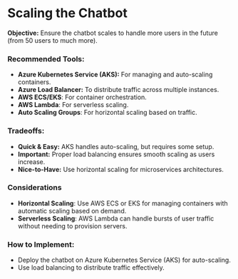 # Scaling the Chatbot

**Objective:**
Ensure the chatbot scales to handle more users in the future (from 50 users to much more).

### **Recommended Tools:**
- **Azure Kubernetes Service (AKS):** For managing and auto-scaling containers.
- **Azure Load Balancer:** To distribute traffic across multiple instances.
- **AWS ECS/EKS**: For container orchestration.
- **AWS Lambda**: For serverless scaling.
- **Auto Scaling Groups**: For horizontal scaling based on traffic.

### **Tradeoffs:**
- **Quick & Easy:** AKS handles auto-scaling, but requires some setup.
- **Important:** Proper load balancing ensures smooth scaling as users increase.
- **Nice-to-Have:** Use horizontal scaling for microservices architectures.

### Considerations
- **Horizontal Scaling**: Use AWS ECS or EKS for managing containers with automatic scaling based on demand.
- **Serverless Scaling**: AWS Lambda can handle bursts of user traffic without needing to provision servers.

### **How to Implement:**
- Deploy the chatbot on Azure Kubernetes Service (AKS) for auto-scaling.
- Use load balancing to distribute traffic effectively.

